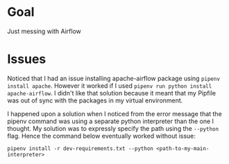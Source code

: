 # Goal
Just messing with Airflow

# Issues
Noticed that I had an issue installing apache-airflow package using `pipenv install apache`. However it worked if I used `pipenv run python install apache-airflow`. I didn't like that solution because it meant that my Pipfile was out of sync with the packages in my virtual environment.

I happened upon a solution when I noticed from the error message that the pipenv command was using a separate python interpreter than the one I thought. My solution was to expressly specify the path using the `--python` flag. Hence the command below eventually worked without issue:

```
pipenv install -r dev-requirements.txt --python <path-to-my-main-interpreter>
```

